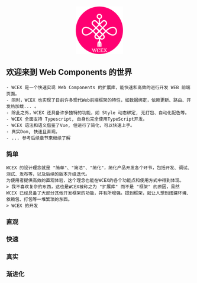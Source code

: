 <!--DESC: {"icon":"explore"} -->
<p align="center"><img src="logo.png" width="128" height="128" ></p>

## 欢迎来到 Web Components 的世界
    - WCEX 是一个快速实现 Web Components 的扩展库，能快速和高效的进行开发 WEB 前端页面。
    - 同时，WCEX 也实现了目前许多现代Web前端框架的特性，如数据绑定，依赖更新、路由、开发热加载... 。
    - 除此之外，WCEX 还具备许多独特的功能，如 Style 动态绑定, 无打包、自动化配色等。
    - WCEX 全面支持 Typescript, 自身也完全使用TypeScript开发。
    - WCEX 语法和语义借鉴了Vue, 但进行了简化，可以快速上手。
    - 真实Dom, 快速且直观。
    - ... 参考后续章节来继续了解

### 简单
    WCEX 的设计理念就是 "简单"、"简洁"、"简化"，简化产品开发各个环节，包括开发、调试、测试、发布等，以及后续的版本升级迭代。
    为使用者提供高效的直观体验，这个理念也能在WCEX的各个功能点和使用方式中得到体现。
    > 我不喜欢复杂的东西，这也是WCEX被称之为 "扩展库" 而不是 "框架" 的原因，虽然 WCEX 已经具备了大部分其他开发框架的功能，并有所增强。提到框架，就让人想到搭建环境、依赖包、打包等一堆繁琐的东西。
    > WCEX 的开发

### 直观


### 快速

### 真实

### 渐进化

